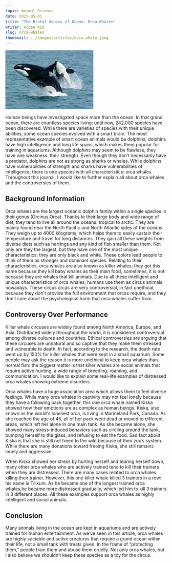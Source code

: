 ```yaml
---
topic: Animal Science
date: 2025-05-01
title: "The Brutal Genius of Ocean: Orca Whales"
writer: Aiden Kim
slug: orca-whales
thumbnail: ../images/articles/orca_whale.jpeg
---
```

![](../images/articles/orca_whale.jpeg)

Human beings have investigated space more than the ocean. In that grand ocean, there are countless species living: until now, 242,000 species have been discovered. While there are varieties of species with their unique abilities, some ocean species evolved with a smart brain. The most representative example of smart ocean animals would be dolphins; dolphins have high intelligence and long life spans, which makes them popular for training in aquariums. Although dolphins may seem to be flawless, they have one weakness: their strength. Even though they don’t necessarily have a predator, dolphins are not as strong as sharks or whales. While dolphins have vulnerabilities of strength and sharks have vulnerabilities of intelligence, there is one species with all characteristics: orca whales. Throughout this journal, I would like to further explain all about orca whales and the controversies of them.

## Background Information 
Orca whales are the largest oceanic dolphin family within a single species in their genus (Orcinus Orca). Thanks to their large body and wide range of diet, they tend to live all around the oceans: tropical to arctic. They are mainly found near the North Pacific and North Atlantic sides of the oceans. They weigh up to 4000 kilograms, which helps them to easily sustain their temperature and travel for long distances. They gain all these weights from diverse diets such as herrings and any kind of fish smaller than them. Not only are they the largest, but they have one of the most unique characteristics: they are only black and white. These colors lead people to think of them as stronger and dominant species. Relating to their characteristics, orca whales are also known as killer whales; they got this name because they kill baby whales as their main food, sometimes, it is not because they are whales that kill animals. Due to all these intelligent and unique characteristics of orca whales, humans use them as circus animals nowadays. These circus orcas are very controversial, in fact unethical, because they don't provide the full environment that orcas require, and they don’t care about the psychological harm that orca whales suffer from.

## Controversy Over Performance
Killer whale circuses are widely found among North America, Europe, and Asia. Distributed widely throughout the world, it is considered controversial among diverse cultures and countries. Ethical controversies are arguing that these circuses are unnatural and so captive that they make them stressed and vulnerable to death. In fact, according to the research, the death rate went up by 150% for killer whales that were kept in a small aquarium. Some people may ask the reason it is more unethical to keep orca whales than normal fish: the biggest matter is that killer whales are social animals that require active hunting, a wide range of breeding, roaming, and communication. I would like to explain some real-life examples of distressed orca whales showing extreme disorders.

Orca whales have a huge association area which allows them to feel diverse feelings. While many orca whales in captivity may not feel lonely because they have a following pack together, this one orca whale named Kiska showed how their emotions are as complex as human beings. Kiska, also known as the world's loneliest orca, is living in Marineland Park, Canada. As she reached the age of 45, all of her pack went dead or moved to different areas, which left her alone in one main tank. As she became alone, she showed many stress-induced behaviors such as circling around the tank, bumping herself to the glass, and refusing to eat the food. Sad fact about Kiska is that she is still not freed to the wild because of their zoo’s system. While there are many donations toward freeing Kiska, she still remains lonely and aggressive.

When Kiska showed her stress by hurting herself and tearing herself down, many other orca whales who are actively trained tend to kill their trainers when they are distressed. There are many cases related to orca whales killing their trainer. However, this one killer whale killed 3 trainers in a row: his name is Tilikum. As he became one of the longest trained orca whales,he became more distressed gradually, which led him to kill 3 trainers in 3 different places. All these examples support orca whales as highly intelligent and social animals.

## Conclusion
Many animals living in the ocean are kept in aquariums and are actively trained for human entertainment. As we’ve seen in this article, orca whales are highly sociable and active creatures that require a grand ocean within their life, not a small tank with treats given. In the frame of “protecting them,” people train them and abuse them cruelly. Not only orca whales, but I also believe we shouldn’t keep these species as a toy for the circus.
